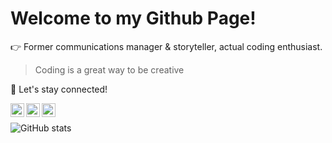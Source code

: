 # Welcome to my Github Page! 
:point_right: Former communications manager & storyteller, actual coding enthusiast.  

> Coding is a great way to be creative   

:rocket: Let's stay connected!

<a href="https://github.com/tatjanafichtner">
  <img align="left" alt="Tatjana's Github" width="22px" src="https://cdn.jsdelivr.net/npm/simple-icons@v3/icons/github.svg" />
  </a>
  
<a href="https://www.linkedin.com/in/https://www.linkedin.com/in/tatjanafichtner/">
  <img align="left" alt="Tatjana's Linkdein" width="22px" src="https://cdn.jsdelivr.net/npm/simple-icons@v3/icons/linkedin.svg" />
  </a>
  
<a href="https://twitter.com/tatjanafichtner">
  <img align="left" alt="Tatjana's Twitter" width="22px" src="https://cdn.jsdelivr.net/npm/simple-icons@v3/icons/twitter.svg" />
</a>  

<br>
  
![GitHub stats](https://github-readme-stats.vercel.app/api?username=tatjanafichtner&show_icons=true)
